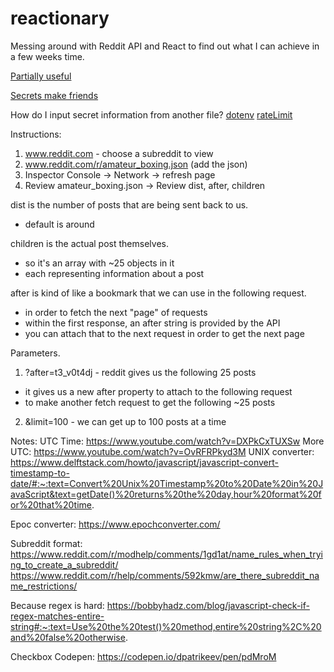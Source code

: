 # reactionary

Messing around with Reddit API and React to find out what I can achieve in a few weeks time.

[Partially useful](https://rymur.github.io/setup)

[Secrets make friends](https://github.com/reddit-archive/reddit/wiki/OAuth2)

How do I input secret information from another file?
[dotenv](https://youtu.be/uk9pviyvrtg?t=110)
[rateLimit](https://youtu.be/uk9pviyvrtg?t=1436)

Instructions:

1. www.reddit.com - choose a subreddit to view
2. www.reddit.com/r/amateur_boxing.json (add the json)
3. Inspector Console -> Network -> refresh page
4. Review amateur_boxing.json -> Review dist, after, children

dist is the number of posts that are being sent back to us.

- default is around

children is the actual post themselves.

- so it's an array with ~25 objects in it
- each representing information about a post

after is kind of like a bookmark that we can use in the following request.

- in order to fetch the next "page" of requests
- within the first response, an after string is provided by the API
- you can attach that to the next request in order to get the next page

Parameters.

1. ?after=t3_v0t4dj - reddit gives us the following 25 posts

- it gives us a new after property to attach to the following request
- to make another fetch request to get the following ~25 posts

2. &limit=100 - we can get up to 100 posts at a time

Notes:
UTC Time: https://www.youtube.com/watch?v=DXPkCxTUXSw
More UTC: https://www.youtube.com/watch?v=OvRFRPkyd3M
UNIX converter: https://www.delftstack.com/howto/javascript/javascript-convert-timestamp-to-date/#:~:text=Convert%20Unix%20Timestamp%20to%20Date%20in%20JavaScript&text=getDate()%20returns%20the%20day,hour%20format%20for%20that%20time.

Epoc converter: https://www.epochconverter.com/

Subreddit format: https://www.reddit.com/r/modhelp/comments/1gd1at/name_rules_when_trying_to_create_a_subreddit/
https://www.reddit.com/r/help/comments/592kmw/are_there_subreddit_name_restrictions/

Because regex is hard: https://bobbyhadz.com/blog/javascript-check-if-regex-matches-entire-string#:~:text=Use%20the%20test()%20method,entire%20string%2C%20and%20false%20otherwise.

Checkbox Codepen: https://codepen.io/dpatrikeev/pen/pdMroM
